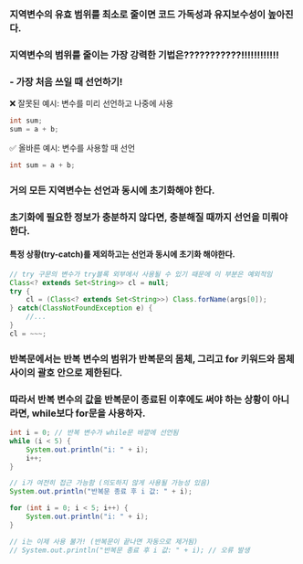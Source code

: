 ### 지역변수의 유효 범위를 최소로 줄이면 코드 가독성과 유지보수성이 높아진다.


### 지역변수의 범위를 줄이는 가장 강력한 기법은???????????!!!!!!!!!!!!
### - 가장 처음 쓰일 때 선언하기!

❌ 잘못된 예시: 변수를 미리 선언하고 나중에 사용
```java
int sum;
sum = a + b;
```

✅ 올바른 예시: 변수를 사용할 때 선언
```java
int sum = a + b;
```

### 거의 모든 지역변수는 선언과 동시에 초기화해야 한다.
### 초기화에 필요한 정보가 충분하지 않다면, 충분해질 때까지 선언을 미뤄야 한다.

#### 특정 상황(try-catch)를 제외하고는 선언과 동시에 초기화 해야한다.
```java
// try 구문의 변수가 try블록 외부에서 사용될 수 있기 때문에 이 부분은 예외적임
Class<? extends Set<String>> cl = null;
try {
    cl = (Class<? extends Set<String>>) Class.forName(args[0]);
} catch(ClassNotFoundException e) {
    //...
}
cl = ~~~;
```

### 반복문에서는 반복 변수의 범위가 반복문의 몸체, 그리고 for 키워드와 몸체 사이의 괄호 안으로 제한된다.
### 따라서 반복 변수의 값을 반복문이 종료된 이후에도 써야 하는 상황이 아니라면, while보다 for문을 사용하자.

```java
int i = 0; // 반복 변수가 while문 바깥에 선언됨
while (i < 5) {
    System.out.println("i: " + i);
    i++;
}

// i가 여전히 접근 가능함 (의도하지 않게 사용될 가능성 있음)
System.out.println("반복문 종료 후 i 값: " + i);
```

```java
for (int i = 0; i < 5; i++) {
    System.out.println("i: " + i);
}

// i는 이제 사용 불가! (반복문이 끝나면 자동으로 제거됨)
// System.out.println("반복문 종료 후 i 값: " + i); // 오류 발생
```